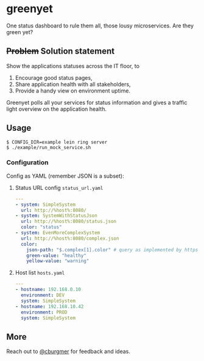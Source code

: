 # greenyet

One status dashboard to rule them all, those lousy microservices. Are they green yet?

## <s>Problem</s> Solution statement

Show the applications statuses across the IT floor, to

1. Encourage good status pages,
2. Share application health with all stakeholders,
3. Provide a handy view on environment uptime.

Greenyet polls all your services for status information and gives a traffic light overview on the application health.

## Usage

    $ CONFIG_DIR=example lein ring server
    $ ./example/run_mock_service.sh

### Configuration

Config as YAML (remember JSON is a subset):

1. Status URL config `status_url.yaml`

    ``` yaml
    ---
    - system: SimpleSystem
      url: http://%host%:8080/
    - system: SystemWithStatusJson
      url: http://%host%:8080/status.json
      color: "status"
    - system: EvenMoreComplexSystem
      url: http://%host%:8080/complex.json
      color:
        json-path: "$.complex[1].color" # query as implemented by https://github.com/gga/json-path
        green-value: "healthy"
        yellow-value: "warning"
    ```

2. Host list `hosts.yaml`

    ``` yaml
    ---
    - hostname: 192.168.0.10
      environment: DEV
      system: SimpleSystem
    - hostname: 192.168.10.42
      environment: PROD
      system: SimpleSystem
    ```

## More

Reach out to [@cburgmer](https://twitter.com/cburgmer) for feedback and ideas.
